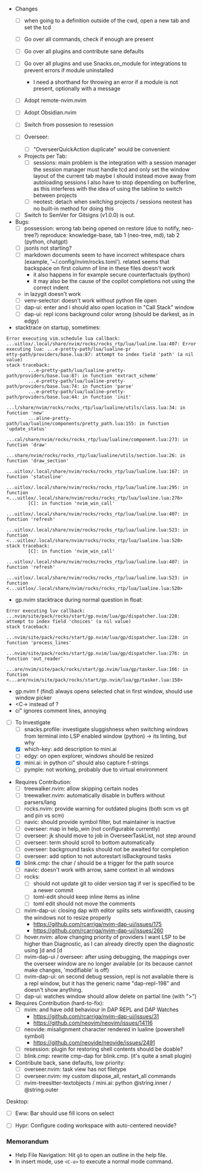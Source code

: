 - Changes
    - [ ] when going to a definition outside of the cwd, open a new tab and set the tcd
    - [ ] Go over all commands, check if enough are present
    - [ ] Go over all plugins and contribute sane defaults
    - [ ] Go over all plugins and use Snacks.on_module for integrations to prevent errors if module uninstalled
        - I need a shorthand for throwing an error if a module is not present,
          optionally with a message

    - [ ] Adopt remote-nvim.nvim
    - [ ] Adopt Obsidian.nvim
    - [ ] Switch from possesion to resession
    - [ ] Overseer:
        - [ ] "OverseerQuickAction duplicate" would be convenient

    - Projects per Tab:
        - [ ] sessions: main problem is the integration with a session manager
            the session manager must handle tcd and only set the window layout of the current tab
            maybe I should instead move away from autoloading sessions
            I also have to stop depending on bufferline, as this interferes with
            the idea of using the tabline to switch between projects
        - [ ] neotest: detach when switching projects / sessions
                neotest has no built-in method for doing this

    - [ ] Switch to SemVer for Gitsigns (v1.0.0) is out.   
- Bugs:
    - [ ] possession: wrong tab being opened on restore (due to notify, neo-tree?)
            reproduce: knowledge-base, tab 1 (neo-tree, md), tab 2 (python, chatgpt)
    - [ ] jsonls not starting?
    - [ ] markdown documents seem to have incorrect whitespace chars (example, '~/.config/nvim/rocks.toml').
        related seems that backspace on first column of line in these files doesn't work
        - it also happens in for example secure counterfactuals (python)
        - it may also be the cause of the copilot completions not using the
        correct indent 
    - <esc> in lazygit doesn't work
    - [ ] venv-selector: doesn't work without python file open
    - [ ] dap-ui: enter and i should also open location in "Call Stack" window
    - [ ] dap-ui: repl icons background color wrong (should be darkest, as in edgy)

- stacktrace on startup, sometimes:
```log
Error executing vim.schedule lua callback: ...uitlox/.local/share/nvim/rocks/rocks_rtp/lua/lualine.lua:407: Error executing lua: ...e-pretty-path/lua/lualine-pr
etty-path/providers/base.lua:87: attempt to index field 'path' (a nil value)                                                                                    
stack traceback:                                                                                                                                                
        ...e-pretty-path/lua/lualine-pretty-path/providers/base.lua:87: in function 'extract_scheme'                                                            
        ...e-pretty-path/lua/lualine-pretty-path/providers/base.lua:74: in function 'parse'                                                                     
        ...e-pretty-path/lua/lualine-pretty-path/providers/base.lua:44: in function 'init'                                                                      
        ...l/share/nvim/rocks/rocks_rtp/lua/lualine/utils/class.lua:34: in function 'new'                                                                       
        ...aline-pretty-path/lua/lualine/components/pretty_path.lua:155: in function 'update_status'                                                            
        ...cal/share/nvim/rocks/rocks_rtp/lua/lualine/component.lua:273: in function 'draw'                                                                     
        ...share/nvim/rocks/rocks_rtp/lua/lualine/utils/section.lua:26: in function 'draw_section'                                                              
        ...uitlox/.local/share/nvim/rocks/rocks_rtp/lua/lualine.lua:167: in function 'statusline'                                                               
        ...uitlox/.local/share/nvim/rocks/rocks_rtp/lua/lualine.lua:295: in function <...uitlox/.local/share/nvim/rocks/rocks_rtp/lua/lualine.lua:276>          
        [C]: in function 'nvim_win_call'                                                                                                                        
        ...uitlox/.local/share/nvim/rocks/rocks_rtp/lua/lualine.lua:407: in function 'refresh'                                                                  
        ...uitlox/.local/share/nvim/rocks/rocks_rtp/lua/lualine.lua:523: in function <...uitlox/.local/share/nvim/rocks/rocks_rtp/lua/lualine.lua:520>          
stack traceback:                                                                                                                                                
        [C]: in function 'nvim_win_call'                                                                                                                        
        ...uitlox/.local/share/nvim/rocks/rocks_rtp/lua/lualine.lua:407: in function 'refresh'                                                                  
        ...uitlox/.local/share/nvim/rocks/rocks_rtp/lua/lualine.lua:523: in function <...uitlox/.local/share/nvim/rocks/rocks_rtp/lua/lualine.lua:520>
```
- gp.nvim stacktrace during normal question in float:
```log
Error executing luv callback:                                                                                                                                                                                                                        
...nvim/site/pack/rocks/start/gp.nvim/lua/gp/dispatcher.lua:228: attempt to index field 'choices' (a nil value)                                                                                                                                      
stack traceback:                                                                                                                                                                                                                                     
        ...nvim/site/pack/rocks/start/gp.nvim/lua/gp/dispatcher.lua:228: in function 'process_lines'                                                                                                                                                 
        ...nvim/site/pack/rocks/start/gp.nvim/lua/gp/dispatcher.lua:276: in function 'out_reader'                                                                                                                                                    
        ...are/nvim/site/pack/rocks/start/gp.nvim/lua/gp/tasker.lua:166: in function <...are/nvim/site/pack/rocks/start/gp.nvim/lua/gp/tasker.lua:158>
```
- gp.nvim <C-g>f (find) always opens selected chat in first window, should use window picker
- <C-<TAB>> instead of <leader><Tab>?
- ci" ignores comment lines, annoying

- [ ] To Investigate
    - [ ] snacks.profile: investigate sluggishness when switching windows from
      terminal into LSP enabled window (python) -> its linting, but why
    - [x] which-key: add description to mini.ai
    - [ ] edgy: on open explorer, windows should be resized
    - [x] mini.ai: in python ci" should also capture f-strings
    - [ ] pymple: not working, probably due to virtual environment

- Requires Contribution:
    - [ ] treewalker.nvim: allow skipping certain nodes
    - [ ] treewalker.nvim: automatically disable in buffers without parsers/lang
    - [ ] rocks.nvim: provide warning for outdated plugins (both scm vs git and pin vs scm)
    - [ ] navic: should provide symbol filter, but maintainer is inactive
    - [ ] overseer: map <esc> in help_win (not configurable currently)
    - [ ] overseer: jk should move to job in OverseerTaskList, not step around
    - [ ] overseer: term should scroll to bottom automatically
    - [ ] overseer: background tasks should not be awaited for completion
    - [ ] overseer: add option to not autorestart isBackground tasks 
    - [x] blink.cmp: the char / should be a trigger for the path source
    - [ ] navic: doesn't work with arrow, same context in all windows
    - [ ] rocks:
        - [ ] should not update git to older version tag if ver is specified to be a newer commit
        - [ ] toml-edit should keep inline items as inline
        - [ ] toml edit should not move the comments  
    - [ ] nvim-dap-ui: closing dap with editor splits sets winfixwidth, causing
      the windows not to resize properly
        - https://github.com/rcarriga/nvim-dap-ui/issues/175
        - https://github.com/rcarriga/nvim-dap-ui/issues/260
    - [ ] hover.nvim: allow changing priority of providers
        I want LSP to be higher than Diagnostic, as I can already directly open
        the diagnostic using ]d and [d
    - [ ] nvim-dap-ui / overseer: after using debugging, the mappings over the
        overseer window are no longer available (or its because cannot make changes,
        'modifiable' is off)
    - [ ] nvim-dap-ui: on second debug session, repl is not available
        there is a repl window, but it has the generic name "dap-repl-198" and
        doesn't show anything.
    - [ ] dap-ui: watches window should allow delete on partial line (with ">")

- Requires Contribution (hard-to-fix):
    - [ ] nvim: <BS> and <C-BS> have odd behaviour in DAP REPL and DAP Watches
        - https://github.com/rcarriga/nvim-dap-ui/issues/31
        - https://github.com/neovim/neovim/issues/14116
    - [ ] neovide: misalignment character rendered in lualine (powershell symbol)
        - https://github.com/neovide/neovide/issues/2491
    - [ ] resession: plugin for restoring shell contents
        should be doable?
    - [ ] blink.cmp: rewrite cmp-dap for blink.cmp. (it's quite a small plugin) 

- Contribute back, sane defaults, low priority:
    - [ ] overseer.nvim: task view has not filetype
    - [ ] overseer.nvim: my custom dispose_all, restart_all commands
    - [ ] nvim-treesitter-textobjects / mini.ai: python @string.inner / @string.outer

Desktop:
- [ ] Eww: Bar should use fill icons on select
- [ ] Hypr: Configure coding workspace with auto-centered neovide?


### Memorandum
- Help File Navigation: Hit `gO` to open an outline in the help file.
- In insert mode, use `<C-o>` to execute a normal mode command.

